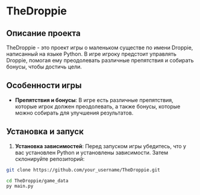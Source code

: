 # TheDroppie

## Описание проекта

TheDroppie - это проект игры о маленьком существе по имени Droppie, написанный на языке Python. В игре игроку предстоит управлять Droppie, помогая ему преодолевать различные препятствия и собирать бонусы, чтобы достичь цели.

## Особенности игры

- **Препятствия и бонусы**: В игре есть различные препятствия, которые игрок должен преодолевать, а также бонусы, которые можно собирать для улучшения результатов.

## Установка и запуск

1. **Установка зависимостей**: Перед запуском игры убедитесь, что у вас установлен Python и установлены зависимости. Затем склонируйте репозиторий:

```bash
git clone https://github.com/your_username/TheDroppie.git
```
```bash
cd TheDroppie/game_data
py main.py
```
